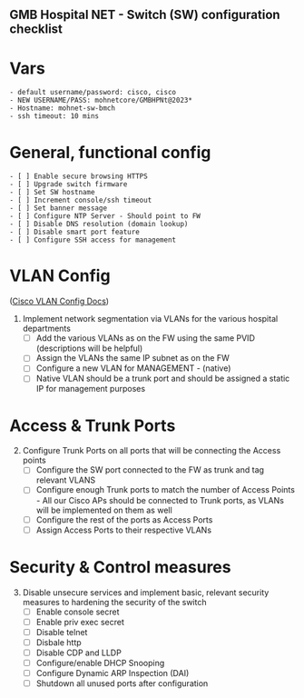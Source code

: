 ## GMB Hospital NET - Switch (SW) configuration checklist

# Vars 
    - default username/password: cisco, cisco
    - NEW USERNAME/PASS: mohnetcore/GMBHPNt@2023*
    - Hostname: mohnet-sw-bmch
    - ssh timeout: 10 mins

# General, functional config
    - [ ] Enable secure browsing HTTPS
    - [ ] Upgrade switch firmware
    - [ ] Set SW hostname
    - [ ] Increment console/ssh timeout
    - [ ] Set banner message
    - [ ] Configure NTP Server - Should point to FW
    - [ ] Disable DNS resolution (domain lookup)
    - [ ] Disable smart port feature
    - [ ] Configure SSH access for management

# VLAN Config
([Cisco VLAN Config Docs](https://www.cisco.com/c/en/us/td/docs/switches/lan/catalyst_pon/software/configuration_guide/vlan/b-gpon-config-vlan/configuring_vlan.pdf))
1. Implement network segmentation via VLANs for the various hospital departments
    - [ ] Add the various VLANs as on the FW using the same PVID (descriptions will be helpful)
    - [ ] Assign the VLANs the same IP subnet as on the FW
    - [ ] Configure a new VLAN for MANAGEMENT - (native)
    - [ ] Native VLAN should be a trunk port and should be assigned a static IP for management purposes

# Access & Trunk Ports
2. Configure Trunk Ports on all ports that will be connecting the Access points
    - [ ] Configure the SW port connected to the FW as trunk and tag relevant VLANS
    - [ ] Configure enough Trunk ports to match the number of Access Points - All our Cisco APs should be connected to Trunk ports, as VLANs will be implemented on them as well
    - [ ] Configure the rest of the ports as Access Ports
    - [ ] Assign Access Ports to their respective VLANs

# Security & Control measures
3. Disable unsecure services and implement basic, relevant security measures to hardening the security of the switch
    - [ ] Enable console secret
    - [ ] Enable priv exec secret
    - [ ] Disable telnet
    - [ ] Disbale http
    - [ ] Disable CDP and LLDP
    - [ ] Configure/enable DHCP Snooping
    - [ ] Configure Dynamic ARP Inspection (DAI)
    - [ ] Shutdown all unused ports after configuration